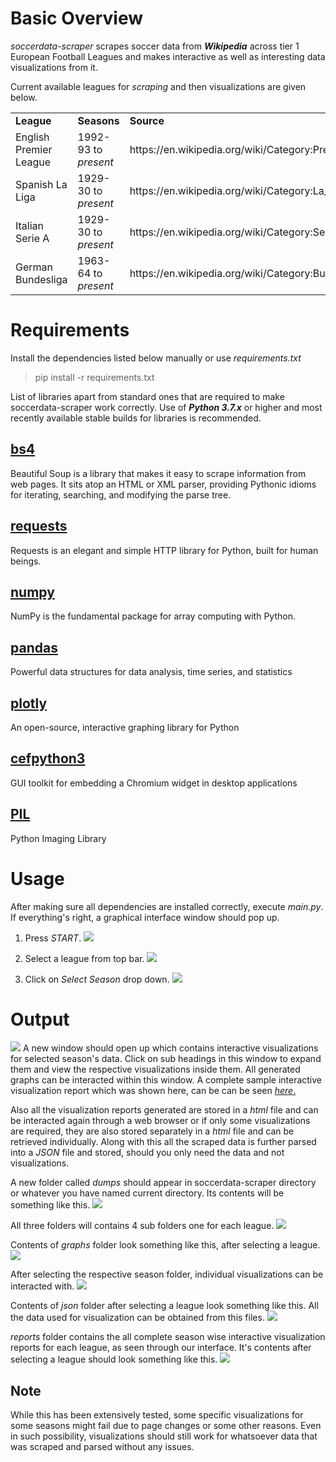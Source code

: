 # Basic Overview
_soccerdata-scraper_ scrapes soccer data from ***Wikipedia*** across tier 1 European Football Leagues and makes interactive as well as interesting data visualizations from it. 

Current available leagues for *scraping* and then visualizations are given below.

<table>
  
  <tr>
  <td><b>League</b></td>
  <td><b>Seasons</b></td>
  <td><b>Source</b></td>
  </tr>
   
  <tr>
  <td>English Premier League</td>
  <td>1992-93 to <i>present</i></td>
  <td>https://en.wikipedia.org/wiki/Category:Premier_League_seasons</td>
  </tr>
  
  <tr>
  <td>Spanish La Liga</td>
  <td>1929-30 to <i>present</i></td>
  <td>https://en.wikipedia.org/wiki/Category:La_Liga_seasons</td>
  </tr>
  
  <tr>
  <td>Italian Serie A</td>
  <td>1929-30 to <i>present</i></td>
  <td>https://en.wikipedia.org/wiki/Category:Serie_A_seasons</td>
  </tr>
  
  <tr>
  <td>German Bundesliga</td>
  <td>1963-64 to <i>present</i></td>
  <td>https://en.wikipedia.org/wiki/Category:Bundesliga_seasons</td>
  </tr>
  
</table>


# Requirements
Install the dependencies listed below manually or use _requirements.txt_
> pip install -r requirements.txt

List of libraries apart from standard ones that are required to make soccerdata-scraper work correctly. Use of ***Python 3.7.x*** or higher and most recently available stable builds for libraries is recommended.

## [bs4](https://pypi.org/project/beautifulsoup4/)
Beautiful Soup is a library that makes it easy to scrape information from web pages. It sits atop an HTML or XML parser, providing Pythonic idioms for iterating, searching, and modifying the parse tree.

## [requests](https://pypi.org/project/requests/)
Requests is an elegant and simple HTTP library for Python, built for human beings.

## [numpy](https://pypi.org/project/numpy/)
NumPy is the fundamental package for array computing with Python.

## [pandas](https://pypi.org/project/pandas/)
Powerful data structures for data analysis, time series, and statistics

## [plotly](https://pypi.org/project/plotly/)
An open-source, interactive graphing library for Python

## [cefpython3](https://pypi.org/project/cefpython3/)
GUI toolkit for embedding a Chromium widget in desktop applications

## [PIL](https://pypi.org/project/Pillow/)
Python Imaging Library


# Usage

After making sure all dependencies are installed correctly, execute _main.py_. If everything's right, a graphical interface window should pop up.

1. Press _START_. ![](https://github.com/zz-xx/soccerdata-scraper/blob/master/media/GUI1.PNG)

2. Select a league from top bar. ![](https://github.com/zz-xx/soccerdata-scraper/blob/master/media/GUI2.PNG)

3. Click on _Select Season_ drop down. ![](https://github.com/zz-xx/soccerdata-scraper/blob/master/media/GUI.png)


# Output

![](/media/outwindow.PNG?raw=true) A new window should open up which contains interactive visualizations for selected season's data. Click on sub headings in this window to expand them and view the respective visualizations inside them. All generated graphs can be interacted within this window. A complete sample interactive visualization report which was shown here, can be can be seen [_here_.](https://zz-xx.github.io/soccerdata-scraper/)

Also all the visualization reports generated are stored in a _html_ file and can be interacted again through a web browser or if only some visualizations are required, they are also stored separately in a _html_ file and can be retrieved individually. Along with this all the scraped data is further parsed into a _JSON_ file and stored, should you only need the data and not visualizations.

A new folder called _dumps_ should appear in soccerdata-scraper directory or whatever you have named current directory. Its contents will be something like this. 
![](https://github.com/zz-xx/soccerdata-scraper/blob/master/media/dumps.PNG)

All three folders will contains 4 sub folders one for each league. 
![](https://github.com/zz-xx/soccerdata-scraper/blob/master/media/league.PNG)

Contents of _graphs_ folder look something like this, after selecting a league. 
![](https://github.com/zz-xx/soccerdata-scraper/blob/master/media/graphleagues.PNG)

After selecting the respective season folder, individual visualizations can be interacted with.
![](https://github.com/zz-xx/soccerdata-scraper/blob/master/media/graphleaguefolder.PNG)

Contents of _json_ folder after selecting a league look something like this.  All the data used for visualization can be obtained from this files. 
![](https://github.com/zz-xx/soccerdata-scraper/blob/master/media/jsonfolder.PNG)

_reports_ folder contains the all complete season wise interactive visualization reports for each league, as seen through our interface. It's contents after selecting a league should look something like this. 
![](https://github.com/zz-xx/soccerdata-scraper/blob/master/media/reportsfolder.PNG)


## Note
While this has been extensively tested, some specific visualizations for some seasons might fail due to page changes or some other reasons. Even in such possibility, visualizations should still work for whatsoever data that was scraped and parsed without any issues.


